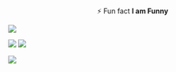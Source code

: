 <p align="center"> ⚡ Fun fact <b> I am Funny</b></p>

![](http://github-profile-summary-cards.vercel.app/api/cards/profile-details?username=abduazimkh&theme=react)

![](http://github-profile-summary-cards.vercel.app/api/cards/repos-per-language?username=abduazimkh&theme=react)
![](http://github-profile-summary-cards.vercel.app/api/cards/most-commit-language?username=abduazimkh&theme=react)

![](http://github-profile-summary-cards.vercel.app/api/cards/stats?username=abduazimkh&theme=react)

